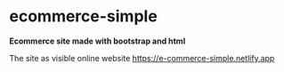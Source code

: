 # ecommerce-simple
**Ecommerce site made with bootstrap and html**


The site as visible online website
https://e-commerce-simple.netlify.app
